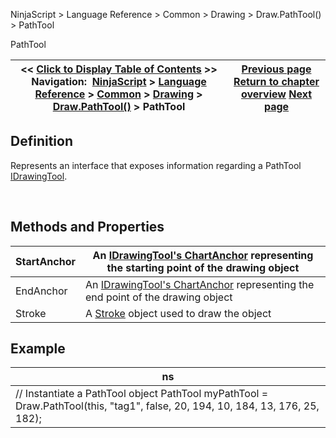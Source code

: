 ﻿


NinjaScript \> Language Reference \> Common \> Drawing \> Draw.PathTool() \> PathTool






















PathTool







| \<\< [Click to Display Table of Contents](pathtool.md) \>\> **Navigation:**     [NinjaScript](ninjascript.md) \> [Language Reference](language_reference_wip.md) \> [Common](common.md) \> [Drawing](drawing.md) \> [Draw.PathTool()](draw_pathtool().md) \> PathTool | [Previous page](draw_pathtool().md) [Return to chapter overview](draw_pathtool().md) [Next page](draw_polygon.md) |
| --- | --- |











## Definition


Represents an interface that exposes information regarding a PathTool [IDrawingTool](idrawingtool.md).


 


## Methods and Properties




| StartAnchor | An [IDrawingTool's ChartAnchor](idrawingtool.htm#chartanchor) representing the starting point of the drawing object |
| --- | --- |
| EndAnchor | An [IDrawingTool's ChartAnchor](idrawingtool.htm#chartanchor) representing the end point of the drawing object |
| Stroke | A [Stroke](stroke_class.md) object used to draw the object |



## 


## 


## Example




| ns |
| --- |
| // Instantiate a PathTool object PathTool myPathTool \= Draw.PathTool(this, "tag1", false, 20, 194, 10, 184, 13, 176, 25, 182); |









